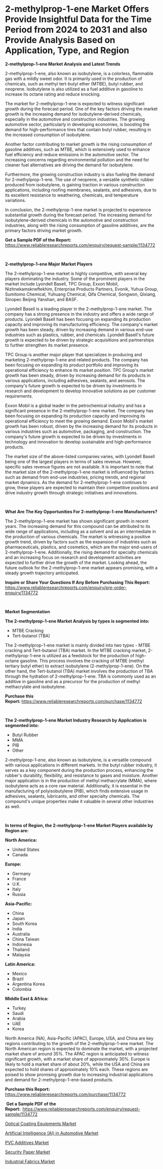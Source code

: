 <p><h1>2-methylprop-1-ene Market Offers Provide Insightful Data for the Time Period from 2024 to 2031 and also Provide Analysis Based on Application, Type, and Region</h1></p><p><strong>2-methylprop-1-ene Market Analysis and Latest Trends</strong></p>
<p><p>2-methylprop-1-ene, also known as isobutylene, is a colorless, flammable gas with a mildly sweet odor. It is primarily used in the production of chemicals, such as methyl tert-butyl ether (MTBE), butyl rubber, and neoprene. Isobutylene is also utilized as a fuel additive in gasoline to increase its octane rating and reduce knocking.</p><p>The market for 2-methylprop-1-ene is expected to witness significant growth during the forecast period. One of the key factors driving the market growth is the increasing demand for isobutylene-derived chemicals, especially in the automotive and construction industries. The growing automotive sector, particularly in developing economies, is boosting the demand for high-performance tires that contain butyl rubber, resulting in the increased consumption of isobutylene.</p><p>Another factor contributing to market growth is the rising consumption of gasoline additives, such as MTBE, which is extensively used to enhance fuel efficiency and reduce emissions in the automotive sector. The increasing concerns regarding environmental pollution and the need for cleaner fuel alternatives are driving the demand for isobutylene.</p><p>Furthermore, the growing construction industry is also fueling the demand for 2-methylprop-1-ene. The use of neoprene, a versatile synthetic rubber produced from isobutylene, is gaining traction in various construction applications, including roofing membranes, sealants, and adhesives, due to its excellent resistance to weathering, chemicals, and temperature variations.</p><p>In conclusion, the 2-methylprop-1-ene market is projected to experience substantial growth during the forecast period. The increasing demand for isobutylene-derived chemicals in the automotive and construction industries, along with the rising consumption of gasoline additives, are the primary factors driving market growth.</p></p>
<p><strong>Get a Sample PDF of the Report:&nbsp;</strong> <a href="https://www.reliableresearchreports.com/enquiry/request-sample/1134772">https://www.reliableresearchreports.com/enquiry/request-sample/1134772</a></p>
<p>&nbsp;</p>
<p><strong>2-methylprop-1-ene Major Market Players</strong></p>
<p><p>The 2-methylprop-1-ene market is highly competitive, with several key players dominating the industry. Some of the prominent players in the market include Lyondell Basell, TPC Group, Exxon Mobil, Nizhnekamskneftekhim, Enterprise Products Partners, Evonik, Yuhua Group, Sumitomo Chemical, Yuhuang Chemical, Qifa Chemical, Songwon, Qixiang, Sinopec Beijing Yanshan, and BASF.</p><p>Lyondell Basell is a leading player in the 2-methylprop-1-ene market. The company has a strong presence in the industry and offers a wide range of products. Lyondell Basell has been focusing on expanding its production capacity and improving its manufacturing efficiency. The company's market growth has been steady, driven by increasing demand in various end-use industries such as plastics, rubber, and chemicals. Lyondell Basell's future growth is expected to be driven by strategic acquisitions and partnerships to further strengthen its market presence.</p><p>TPC Group is another major player that specializes in producing and marketing 2-methylprop-1-ene and related products. The company has been focusing on expanding its product portfolio and improving its operational efficiency to enhance its market position. TPC Group's market growth has been steady, driven by increasing demand for its products in various applications, including adhesives, sealants, and aerosols. The company's future growth is expected to be driven by investments in research and development to develop innovative solutions as per customer requirements.</p><p>Exxon Mobil is a global leader in the petrochemical industry and has a significant presence in the 2-methylprop-1-ene market. The company has been focusing on expanding its production capacity and improving its operational efficiency to meet the growing demand. Exxon Mobil's market growth has been robust, driven by the increasing demand for its products in various industries such as automotive, packaging, and construction. The company's future growth is expected to be driven by investments in technology and innovation to develop sustainable and high-performance products.</p><p>The market size of the above-listed companies varies, with Lyondell Basell being one of the largest players in terms of sales revenue. However, specific sales revenue figures are not available. It is important to note that the market size of the 2-methylprop-1-ene market is influenced by factors such as demand from end-use industries, pricing trends, and regional market dynamics. As the demand for 2-methylprop-1-ene continues to grow, these players are expected to maintain their competitive positions and drive industry growth through strategic initiatives and innovations.</p></p>
<p>&nbsp;</p>
<p><strong>What Are The Key Opportunities For 2-methylprop-1-ene Manufacturers?</strong></p>
<p><p>The 2-methylprop-1-ene market has shown significant growth in recent years. The increasing demand for this compound can be attributed to its wide range of applications, including as a solvent and as an intermediate in the production of various chemicals. The market is witnessing a positive growth trend, driven by factors such as the expansion of industries such as pharmaceuticals, plastics, and cosmetics, which are the major end-users of 2-methylprop-1-ene. Additionally, the rising demand for specialty chemicals and an increasing focus on research and development activities are expected to further drive the growth of the market. Looking ahead, the future outlook for the 2-methylprop-1-ene market appears promising, with a steady growth trajectory anticipated.</p></p>
<p><strong>Inquire or Share Your Questions If Any Before Purchasing This Report:</strong> <a href="https://www.reliableresearchreports.com/enquiry/pre-order-enquiry/1134772">https://www.reliableresearchreports.com/enquiry/pre-order-enquiry/1134772</a></p>
<p>&nbsp;</p>
<p><strong>Market Segmentation</strong></p>
<p><strong>The 2-methylprop-1-ene Market Analysis by types is segmented into:</strong></p>
<p><ul><li>MTBE Cracking</li><li>Tert-butanol (TBA)</li></ul></p>
<p><p>The 2-methylprop-1-ene market is mainly divided into two types - MTBE cracking and Tert-butanol (TBA) market. In the MTBE cracking market, 2-methylprop-1-ene is utilized as a feedstock for the production of high-octane gasoline. This process involves the cracking of MTBE (methyl tertiary butyl ether) to extract isobutylene (2-methylprop-1-ene). On the other hand, the Tert-butanol (TBA) market involves the production of TBA through the hydration of 2-methylprop-1-ene. TBA is commonly used as an additive in gasoline and as a precursor for the production of methyl methacrylate and isobutylene.</p></p>
<p><strong>Purchase this Report:&nbsp;</strong><a href="https://www.reliableresearchreports.com/purchase/1134772">https://www.reliableresearchreports.com/purchase/1134772</a></p>
<p>&nbsp;</p>
<p><strong>The 2-methylprop-1-ene Market Industry Research by Application is segmented into:</strong></p>
<p><ul><li>Butyl Rubber</li><li>MMA</li><li>PIB</li><li>Other</li></ul></p>
<p><p>2-methylprop-1-ene, also known as isobutylene, is a versatile compound with various applications in different markets. In the butyl rubber industry, it serves as a key component during the production process, enhancing the rubber's durability, flexibility, and resistance to gases and moisture. Another major application is in the production of methyl methacrylate (MMA), where isobutylene acts as a core raw material. Additionally, it is essential in the manufacturing of polyisobutylene (PIB), which finds extensive usage in adhesives, sealants, lubricants, and other specialty chemicals. The compound's unique properties make it valuable in several other industries as well.</p></p>
<p>&nbsp;</p>
<p><strong>In terms of Region, the 2-methylprop-1-ene Market Players available by Region are:</strong></p>
<p>
    <p> <strong> North America: </strong>
        <ul>
            <li>United States</li>
            <li>Canada</li>
        </ul>
        </p> 
    <p> <strong> Europe: </strong>
        <ul>
            <li>Germany</li>
            <li>France</li>
            <li>U.K.</li>
            <li>Italy</li>
            <li>Russia</li>
        </ul>
        </p> 
    <p> <strong> Asia-Pacific: </strong>
        <ul>
            <li>China</li>
            <li>Japan</li>
            <li>South Korea</li>
            <li>India</li>
            <li>Australia</li>
            <li>China Taiwan</li>
            <li>Indonesia</li>
            <li>Thailand</li>
            <li>Malaysia</li>
        </ul>
        </p> 
    <p> <strong> Latin America: </strong>
        <ul>
            <li>Mexico</li>
            <li>Brazil</li>
            <li>Argentina Korea</li>
            <li>Colombia</li>
        </ul>
        </p> 
    <p> <strong> Middle East & Africa: </strong>
        <ul>
            <li>Turkey</li>
            <li>Saudi</li>
            <li>Arabia</li>
            <li>UAE</li>
            <li>Korea</li>
        </ul>
    </p>
    </p>
<p><p>North America (NA), Asia-Pacific (APAC), Europe, USA, and China are key regions contributing to the growth of the 2-methylprop-1-ene market. The North American region is expected to dominate the market, with a projected market share of around 35%. The APAC region is anticipated to witness significant growth, with a market share of approximately 30%. Europe is likely to hold a market share of about 20%, while the USA and China are expected to hold shares of approximately 10% each. These regions are poised to show promising growth due to increasing industrial applications and demand for 2-methylprop-1-ene-based products.</p></p>
<p><strong>Purchase this Report: </strong><a href="https://www.reliableresearchreports.com/purchase/1134772">https://www.reliableresearchreports.com/purchase/1134772</a></p>
<p>&nbsp;<strong>Get a Sample PDF of the Report:&nbsp;&nbsp;</strong><a href="https://www.reliableresearchreports.com/enquiry/request-sample/1134772">https://www.reliableresearchreports.com/enquiry/request-sample/1134772</a></p>
<p><strong></strong></p>
<p><p><a href="https://github.com/ChiragRP21/Market-Research-Report-List-3/blob/main/optical-coating-equipments-market.md">Optical Coating Equipments Market</a></p><p><a href="https://github.com/kosella/Market-Research-Report-List-1/blob/main/artificial-intelligence-ai-in-automotive-market.md">Artificial Intelligence (AI) in Automotive Market</a></p><p><a href="https://medium.com/@juleshahn3456/pvc-additives-market-exploring-market-share-market-trends-and-future-growth-e8787af6f215">PVC Additives Market</a></p><p><a href="https://medium.com/@juleshahn3456/security-paper-market-report-reveals-the-latest-trends-and-growth-opportunities-of-this-market-72913472752f">Security Paper Market</a></p><p><a href="https://medium.com/@juleshahn3456/industrial-fabrics-market-analysis-its-cagr-market-segmentation-and-global-industry-overview-a6ea84e8346b">Industrial Fabrics Market</a></p></p>